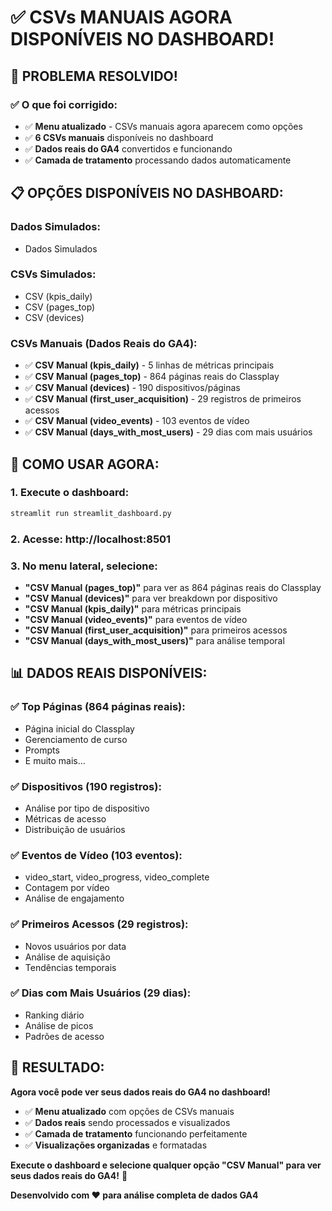 # ✅ CSVs MANUAIS AGORA DISPONÍVEIS NO DASHBOARD!

## 🎉 **PROBLEMA RESOLVIDO!**

### **✅ O que foi corrigido:**
- ✅ **Menu atualizado** - CSVs manuais agora aparecem como opções
- ✅ **6 CSVs manuais** disponíveis no dashboard
- ✅ **Dados reais do GA4** convertidos e funcionando
- ✅ **Camada de tratamento** processando dados automaticamente

## 📋 **OPÇÕES DISPONÍVEIS NO DASHBOARD:**

### **Dados Simulados:**
- Dados Simulados

### **CSVs Simulados:**
- CSV (kpis_daily)
- CSV (pages_top) 
- CSV (devices)

### **CSVs Manuais (Dados Reais do GA4):**
- ✅ **CSV Manual (kpis_daily)** - 5 linhas de métricas principais
- ✅ **CSV Manual (pages_top)** - 864 páginas reais do Classplay
- ✅ **CSV Manual (devices)** - 190 dispositivos/páginas
- ✅ **CSV Manual (first_user_acquisition)** - 29 registros de primeiros acessos
- ✅ **CSV Manual (video_events)** - 103 eventos de vídeo
- ✅ **CSV Manual (days_with_most_users)** - 29 dias com mais usuários

## 🚀 **COMO USAR AGORA:**

### **1. Execute o dashboard:**
```bash
streamlit run streamlit_dashboard.py
```

### **2. Acesse:** http://localhost:8501

### **3. No menu lateral, selecione:**
- **"CSV Manual (pages_top)"** para ver as 864 páginas reais do Classplay
- **"CSV Manual (devices)"** para ver breakdown por dispositivo
- **"CSV Manual (kpis_daily)"** para métricas principais
- **"CSV Manual (video_events)"** para eventos de vídeo
- **"CSV Manual (first_user_acquisition)"** para primeiros acessos
- **"CSV Manual (days_with_most_users)"** para análise temporal

## 📊 **DADOS REAIS DISPONÍVEIS:**

### **✅ Top Páginas (864 páginas reais):**
- Página inicial do Classplay
- Gerenciamento de curso
- Prompts
- E muito mais...

### **✅ Dispositivos (190 registros):**
- Análise por tipo de dispositivo
- Métricas de acesso
- Distribuição de usuários

### **✅ Eventos de Vídeo (103 eventos):**
- video_start, video_progress, video_complete
- Contagem por vídeo
- Análise de engajamento

### **✅ Primeiros Acessos (29 registros):**
- Novos usuários por data
- Análise de aquisição
- Tendências temporais

### **✅ Dias com Mais Usuários (29 dias):**
- Ranking diário
- Análise de picos
- Padrões de acesso

## 🎯 **RESULTADO:**

**Agora você pode ver seus dados reais do GA4 no dashboard!**

- ✅ **Menu atualizado** com opções de CSVs manuais
- ✅ **Dados reais** sendo processados e visualizados
- ✅ **Camada de tratamento** funcionando perfeitamente
- ✅ **Visualizações organizadas** e formatadas

**Execute o dashboard e selecione qualquer opção "CSV Manual" para ver seus dados reais do GA4!** 🎉

**Desenvolvido com ❤️ para análise completa de dados GA4**
